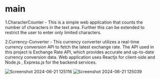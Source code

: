 # main

1.CharacterCounter - This is a simple web application that counts the number of characters in the text area. Further this can be extended to restrict the user to enter only limited characters.

2.Currency-Converter - This currency converter utilizes a real-time currency conversion API to fetch the latest exchange rate. The API used in this project is Exchange Rate API, which provides accurate and up-to-date currency conversion data. Web application uses Reactjs for client-side and Node.js , Express.js for the backend services.



![Screenshot 2024-06-21 125116](https://github.com/ashishdino06/main/assets/136683329/6ec1dab4-a971-43e3-9cca-0ccd7b435856)
![Screenshot 2024-06-21 125039](https://github.com/ashishdino06/main/assets/136683329/ac9e412d-bbc9-4c6f-82d2-4ef10f5228fe)
